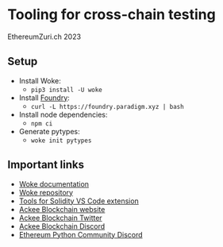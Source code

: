# Tooling for cross-chain testing
EthereumZuri.ch 2023 

## Setup

- Install Woke:
    - `pip3 install -U woke`
- Install [Foundry](https://github.com/foundry-rs/foundry):
    - `curl -L https://foundry.paradigm.xyz | bash`
- Install node dependencies:
    - `npm ci`
- Generate pytypes:
    - `woke init pytypes`

## Important links

- [Woke documentation](https://ackeeblockchain.com/woke/docs/latest/)
- [Woke repository](https://github.com/Ackee-Blockchain/woke)
- [Tools for Solidity VS Code extension](https://marketplace.visualstudio.com/items?itemName=AckeeBlockchain.tools-for-solidity)
- [Ackee Blockchain website](https://ackeeblockchain.com/)
- [Ackee Blockchain Twitter](https://twitter.com/ackeeblockchain)
- [Ackee Blockchain Discord](https://discord.gg/u2jNTX65jk)
- [Ethereum Python Community Discord](https://discord.gg/8ypm98ywrZ)
